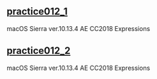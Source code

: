 ## [practice012_1](https://youtu.be/PjcnkXH781Q)

macOS Sierra ver.10.13.4
AE CC2018 Expressions

## [practice012_2](https://youtu.be/V0hMRBHzwmw)

macOS Sierra ver.10.13.4
AE CC2018 Expressions